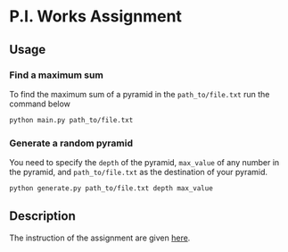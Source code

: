 # P.I. Works Assignment

## Usage

### Find a maximum sum

To find the maximum sum of a pyramid in the `path_to/file.txt` run the command below

```bash
python main.py path_to/file.txt
```

### Generate a random pyramid

You need to specify the `depth` of the pyramid, `max_value` of any number in the pyramid, and `path_to/file.txt` as the destination of your pyramid.

```bash
python generate.py path_to/file.txt depth max_value
```

## Description

The instruction of the assignment are given [here](instrcutions.md).
